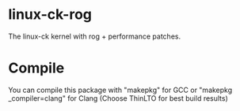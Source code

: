 # linux-ck-rog
The linux-ck kernel with rog + performance patches.


# Compile
You can compile this package with "makepkg" for GCC or "makepkg _compiler=clang" for Clang (Choose ThinLTO for best build results)
